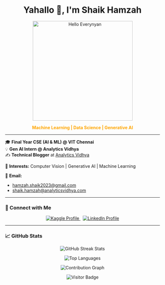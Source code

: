 <h1 align="center">Yahallo 👋, I'm Shaik Hamzah</h1>
<p align="center">
  <a href="https://imgur.com/YUQYNNb">
    <img src="https://i.imgur.com/YUQYNNb.jpg" width="325" alt="Hello Everynyan" />
  </a>
</p>
<p align="center" style="color: orange;"><strong>Machine Learning | Data Science | Generative AI</strong></p>

---

🎓 **Final Year CSE (AI & ML) @ VIT Chennai**  
💡 **Gen AI Intern @ Analytics Vidhya**  
✍️ **Technical Blogger** at [Analytics Vidhya](https://www.analyticsvidhya.com/blog/author/shaik8558834/)  

📌 **Interests:** Computer Vision | Generative AI | Machine Learning  

📧 **Email:**  
- hamzah.shaik2023@gmail.com  
- shaik.hamzah@analyticsvidhya.com  

---

### 🔗 Connect with Me

<p align="center">
  <!-- Kaggle Badge -->
  <a href="https://www.kaggle.com/skhamzah" target="_blank">
    <img src="https://img.shields.io/badge/Kaggle-skhamzah-blue?style=for-the-badge&logo=kaggle" alt="Kaggle Profile" />
  </a>
  &nbsp;
  <!-- LinkedIn Badge -->
  <a href="https://www.linkedin.com/in/shaik-hamzah-ba3288112/" target="_blank">
    <img src="https://img.shields.io/badge/LinkedIn-ShaikHamzah-blue?style=for-the-badge&logo=linkedin" alt="LinkedIn Profile" />
  </a>
</p>

---

### 📈 GitHub Stats

<p align="center">
  <!-- GitHub Streak Stats -->
  <img src="https://github-readme-streak-stats.herokuapp.com/?user=Shaik-Hamzah123&theme=dark" alt="GitHub Streak Stats" />
</p>

<p align="center">
  <!-- Top Languages Card -->
  <img src="https://github-readme-stats.vercel.app/api/top-langs/?username=Shaik-Hamzah123&layout=compact&theme=dark" alt="Top Languages" />
</p>

<p align="center">
  <!-- Contribution Graph -->
  <img src="https://github-readme-activity-graph.vercel.app/graph?username=Shaik-Hamzah123&theme=dark" alt="Contribution Graph" />
</p>

<p align="center">
  <!-- Visitor Badge -->
  <img src="https://visitor-badge.laobi.icu/badge?page_id=Shaik-Hamzah123" alt="Visitor Badge" />
</p>
